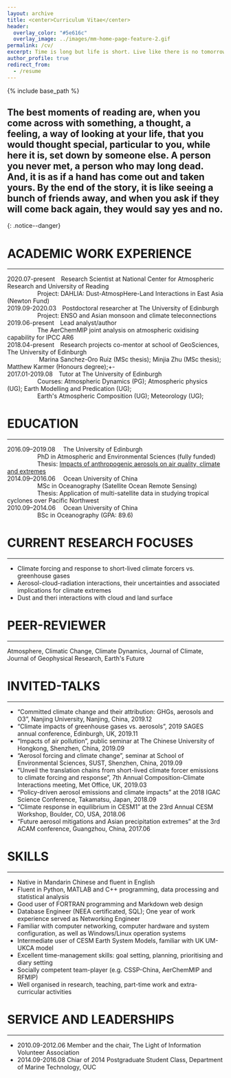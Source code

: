 ```yaml
---
layout: archive
title: <center>Curriculum Vitae</center>
header:
  overlay_color: "#5e616c"
  overlay_image: ../images/mm-home-page-feature-2.gif
permalink: /cv/
excerpt: Time is long but life is short. Live like there is no tomorrow, dance like no one is watching, and look forward like nothing happened behind.
author_profile: true
redirect_from:
  - /resume
---
```


{% include base_path %}

## The best moments of reading are, when you come across with something, a thought, a feeling, a way of looking at your life, that you would thought special, particular to you, while here it is, set down by someone else. A person you never met, a person who may long dead. And, it is as if a hand has come out and taken yours. By the end of the story, it is like seeing a bunch of friends away, and when you ask if they will come back again, they would say yes and no.
{: .notice--danger}


ACADEMIC WORK EXPERIENCE
======
------
2020.07-present&emsp;Research Scientist at National Center for Atmospheric Research and University of Reading<br/>
&emsp;&emsp;&emsp;&emsp;&emsp;Project: DAHLIA: Dust-AtmospHere-Land Interactions in East Asia (Newton Fund)<br/>
2019.09-2020.03&emsp;Postdoctoral researcher at The University of Edinburgh<br/>
&emsp;&emsp;&emsp;&emsp;&emsp;Project: ENSO and Asian monsoon and climate teleconnections<br/>
2019.06-present&emsp;Lead analyst/author<br/>
&emsp;&emsp;&emsp;&emsp;&emsp;The AerChemMIP joint analysis on atmospheric oxidising capability for IPCC AR6<br/>
2018.04-present&emsp;Research projects co-mentor at school of GeoSciences, The University of Edinburgh<br/>
&emsp;&emsp;&emsp;&emsp; &emsp;Marina Sanchez-Oro Ruiz (MSc thesis); Minjia Zhu (MSc thesis); Matthew Karmer (Honours degree);+-<br/>
2017.01-2019.08&emsp;Tutor at The University of Edinburgh<br/>
&emsp;&emsp;&emsp;&emsp;&emsp;Courses: Atmospheric Dynamics (PG); Atmospheric physics (UG); Earth Modelling and Predication (UG); <br/>
&emsp;&emsp;&emsp;&emsp;&emsp;Earth's Atmospheric Composition (UG); Meteorology (UG);<br/>


EDUCATION
======
------
2016.09–2019.08	&emsp;The University of Edinburgh <br/>
&emsp;&emsp;&emsp;&emsp;&emsp;PhD in Atmospheric and Environmental Sciences (fully funded)<br/>
&emsp;&emsp;&emsp;&emsp;&emsp;Thesis: [Impacts of anthropogenic aerosols on air quality, climate and extremes](https://era.ed.ac.uk/handle/1842/36679)<br/>
2014.09–2016.06	&emsp;Ocean University of China <br/>
&emsp;&emsp;&emsp;&emsp;&emsp;MSc in Oceanography (Satellite Ocean Remote Sensing)<br/>
&emsp;&emsp;&emsp;&emsp;&emsp;Thesis: Application of multi-satellite data in studying tropical cyclones over Pacific Northwest<br/>
2010.09–2014.06	&emsp;Ocean University of China <br/>
&emsp;&emsp;&emsp;&emsp;&emsp;BSc in Oceanography (GPA: 89.6)<br/>


CURRENT RESEARCH FOCUSES
======
------
-	Climate forcing and response to short-lived climate forcers vs. greenhouse gases<br/>
-	Aerosol-cloud-radiation interactions, their uncertainties and associated implications for climate extremes<br/>
-   Dust and theri interactions with cloud and land surface

PEER-REVIEWER
======
------
Atmosphere, Climatic Change, Climate Dynamics, Journal of Climate, Journal of Geophysical Research, Earth's Future 

INVITED-TALKS
======
------
-	“Committed climate change and their attribution: GHGs, aerosols and O3”, Nanjing University, Nanjing, China, 2019.12
-	“Climate impacts of greenhouse gases vs. aerosols”, 2019 SAGES annual conference, Edinburgh, UK, 2019.11<br/>
-	“Impacts of air pollution”, public seminar at The Chinese University of Hongkong, Shenzhen, China, 2019.09<br/>
-	“Aerosol forcing and climate change”, seminar at School of Environmental Sciences, SUST, Shenzhen, China, 2019.09<br/>
-	“Unveil the translation chains from short-lived climate forcer emissions to climate forcing and response”, 7th Annual Composition-Climate Interactions meeting, Met Office, UK, 2019.03<br/>
-	“Policy-driven aerosol emissions and climate impacts” at the 2018 IGAC Science Conference, Takamatsu, Japan, 2018.09<br/>
-	“Climate response in equilibrium in CESM1” at the 23rd Annual CESM Workshop, Boulder, CO, USA, 2018.06<br/>
-	“Future aerosol mitigations and Asian precipitation extremes” at the 3rd ACAM conference, Guangzhou, China, 2017.06<br/>

SKILLS
======
------
- Native in Mandarin Chinese and fluent in English 
- Fluent in Python, MATLAB and C++ programming, data processing and statistical analysis 
- Good user of FORTRAN programming and Markdown web design
- Database Engineer (NEEA certificated, SQL);  One year of work experience served as Networking Engineer 
- Familiar with computer networking, computer hardware and system configuration, as well as Windows/Linux operation systems
- Intermediate user of CESM Earth System Models, familiar with UK UM-UKCA model
- Excellent time-management skills: goal setting, planning, prioritising and diary setting
- Socially competent team-player (e.g. CSSP-China, AerChemMIP and RFMIP)
- Well organised in research, teaching, part-time work and extra-curricular activities


SERVICE AND LEADERSHIPS
======
______
- 2010.09-2012.06 Member and the chair, The Light of Information Volunteer Association
- 2014.09-2016.08 Chiar of 2014 Postgraduate Student Class, Department of Marine Technology, OUC
